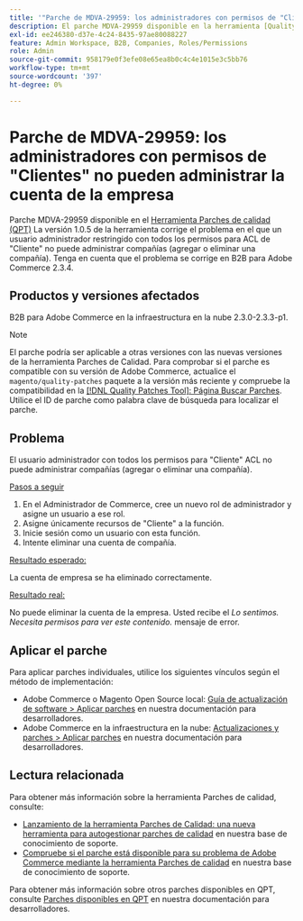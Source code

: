 ```yaml
---
title: '"Parche de MDVA-29959: los administradores con permisos de "Clientes" no pueden administrar la cuenta de la empresa"'
description: El parche MDVA-29959 disponible en la herramienta [Quality Patches Tool (QPT)](/help/announcements/adobe-commerce-announcements/magento-quality-patches-released-new-tool-to-self-serve-quality-patches.md) versión 1.0.5 corrige el problema en el que un usuario administrador restringido con todos los permisos para "Cliente" ACL no puede administrar compañías (añadir o eliminar una compañía). Tenga en cuenta que el problema se corrige en B2B para Adobe Commerce 2.3.4.
exl-id: ee246380-d37e-4c24-8435-97ae80088227
feature: Admin Workspace, B2B, Companies, Roles/Permissions
role: Admin
source-git-commit: 958179e0f3efe08e65ea8b0c4c4e1015e3c5bb76
workflow-type: tm+mt
source-wordcount: '397'
ht-degree: 0%

---
```


# Parche de MDVA-29959: los administradores con permisos de &quot;Clientes&quot; no pueden administrar la cuenta de la empresa

Parche MDVA-29959 disponible en el [Herramienta Parches de calidad (QPT)](/help/announcements/adobe-commerce-announcements/magento-quality-patches-released-new-tool-to-self-serve-quality-patches.md) La versión 1.0.5 de la herramienta corrige el problema en el que un usuario administrador restringido con todos los permisos para ACL de &quot;Cliente&quot; no puede administrar compañías (agregar o eliminar una compañía). Tenga en cuenta que el problema se corrige en B2B para Adobe Commerce 2.3.4.

## Productos y versiones afectados

B2B para Adobe Commerce en la infraestructura en la nube 2.3.0-2.3.3-p1.

>[!NOTE]
>
>El parche podría ser aplicable a otras versiones con las nuevas versiones de la herramienta Parches de Calidad. Para comprobar si el parche es compatible con su versión de Adobe Commerce, actualice el `magento/quality-patches` paquete a la versión más reciente y compruebe la compatibilidad en la [[!DNL Quality Patches Tool]: Página Buscar Parches](https://devdocs.magento.com/quality-patches/tool.html#patch-grid). Utilice el ID de parche como palabra clave de búsqueda para localizar el parche.

## Problema

El usuario administrador con todos los permisos para &quot;Cliente&quot; ACL no puede administrar compañías (agregar o eliminar una compañía).

<u>Pasos a seguir</u>

1. En el Administrador de Commerce, cree un nuevo rol de administrador y asigne un usuario a ese rol.
1. Asigne únicamente recursos de &quot;Cliente&quot; a la función.
1. Inicie sesión como un usuario con esta función.
1. Intente eliminar una cuenta de compañía.

<u>Resultado esperado:</u>

La cuenta de empresa se ha eliminado correctamente.

<u>Resultado real:</u>

No puede eliminar la cuenta de la empresa. Usted recibe el *Lo sentimos. Necesita permisos para ver este contenido.* mensaje de error.

## Aplicar el parche

Para aplicar parches individuales, utilice los siguientes vínculos según el método de implementación:

* Adobe Commerce o Magento Open Source local: [Guía de actualización de software > Aplicar parches](https://devdocs.magento.com/guides/v2.4/comp-mgr/patching/mqp.html) en nuestra documentación para desarrolladores.
* Adobe Commerce en la infraestructura en la nube: [Actualizaciones y parches > Aplicar parches](https://devdocs.magento.com/cloud/project/project-patch.html) en nuestra documentación para desarrolladores.

## Lectura relacionada

Para obtener más información sobre la herramienta Parches de calidad, consulte:

* [Lanzamiento de la herramienta Parches de Calidad: una nueva herramienta para autogestionar parches de calidad](/help/announcements/adobe-commerce-announcements/magento-quality-patches-released-new-tool-to-self-serve-quality-patches.md) en nuestra base de conocimiento de soporte.
* [Compruebe si el parche está disponible para su problema de Adobe Commerce mediante la herramienta Parches de calidad](/help/support-tools/patches-available-in-qpt-tool/check-patch-for-magento-issue-with-magento-quality-patches.md) en nuestra base de conocimiento de soporte.

Para obtener más información sobre otros parches disponibles en QPT, consulte [Parches disponibles en QPT](https://devdocs.magento.com/quality-patches/tool.html#patch-grid) en nuestra documentación para desarrolladores.
